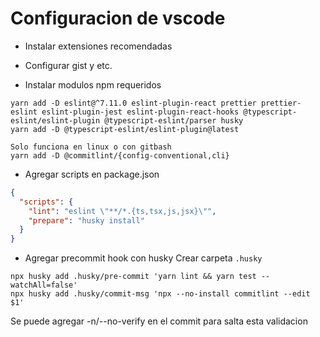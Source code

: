 # Configuracion de vscode

- Instalar extensiones recomendadas
- Configurar gist y etc.

- Instalar modulos npm requeridos

```
yarn add -D eslint@^7.11.0 eslint-plugin-react prettier prettier-eslint eslint-plugin-jest eslint-plugin-react-hooks @typescript-eslint/eslint-plugin @typescript-eslint/parser husky
yarn add -D @typescript-eslint/eslint-plugin@latest

Solo funciona en linux o con gitbash
yarn add -D @commitlint/{config-conventional,cli}
```

- Agregar scripts en package.json

```json
{
  "scripts": {
    "lint": "eslint \"**/*.{ts,tsx,js,jsx}\"",
    "prepare": "husky install"
  }
}
```

- Agregar precommit hook con husky
  Crear carpeta `.husky`

```
npx husky add .husky/pre-commit 'yarn lint && yarn test --watchAll=false'
npx husky add .husky/commit-msg 'npx --no-install commitlint --edit $1'

```

Se puede agregar -n/--no-verify en el commit para salta esta validacion
